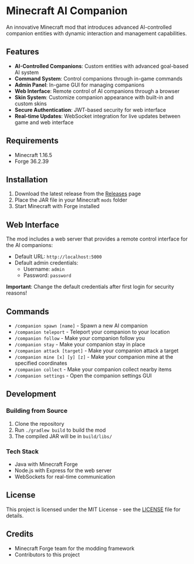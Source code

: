 # Minecraft AI Companion

An innovative Minecraft mod that introduces advanced AI-controlled companion entities with dynamic interaction and management capabilities.

## Features

- **AI-Controlled Companions**: Custom entities with advanced goal-based AI system
- **Command System**: Control companions through in-game commands
- **Admin Panel**: In-game GUI for managing companions
- **Web Interface**: Remote control of AI companions through a browser
- **Skin System**: Customize companion appearance with built-in and custom skins
- **Secure Authentication**: JWT-based security for web interface
- **Real-time Updates**: WebSocket integration for live updates between game and web interface

## Requirements

- Minecraft 1.16.5
- Forge 36.2.39

## Installation

1. Download the latest release from the [Releases](https://github.com/RowanBruh/Minecraft-AI-/releases) page
2. Place the JAR file in your Minecraft `mods` folder
3. Start Minecraft with Forge installed

## Web Interface

The mod includes a web server that provides a remote control interface for the AI companions:

- Default URL: `http://localhost:5000`
- Default admin credentials: 
  - Username: `admin`
  - Password: `password`

**Important**: Change the default credentials after first login for security reasons!

## Commands

- `/companion spawn [name]` - Spawn a new AI companion
- `/companion teleport` - Teleport your companion to your location
- `/companion follow` - Make your companion follow you
- `/companion stay` - Make your companion stay in place
- `/companion attack [target]` - Make your companion attack a target
- `/companion mine [x] [y] [z]` - Make your companion mine at the specified coordinates
- `/companion collect` - Make your companion collect nearby items
- `/companion settings` - Open the companion settings GUI

## Development

### Building from Source

1. Clone the repository
2. Run `./gradlew build` to build the mod
3. The compiled JAR will be in `build/libs/`

### Tech Stack

- Java with Minecraft Forge
- Node.js with Express for the web server
- WebSockets for real-time communication

## License

This project is licensed under the MIT License - see the [LICENSE](LICENSE) file for details.

## Credits

- Minecraft Forge team for the modding framework
- Contributors to this project
